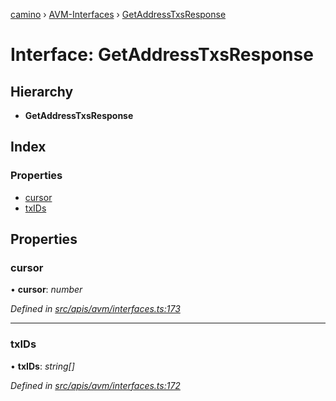 [camino](../README.md) › [AVM-Interfaces](../modules/avm_interfaces.md) › [GetAddressTxsResponse](avm_interfaces.getaddresstxsresponse.md)

# Interface: GetAddressTxsResponse

## Hierarchy

* **GetAddressTxsResponse**

## Index

### Properties

* [cursor](avm_interfaces.getaddresstxsresponse.md#cursor)
* [txIDs](avm_interfaces.getaddresstxsresponse.md#txids)

## Properties

###  cursor

• **cursor**: *number*

*Defined in [src/apis/avm/interfaces.ts:173](https://github.com/chain4travel/caminojs/blob/ca67b81/src/apis/avm/interfaces.ts#L173)*

___

###  txIDs

• **txIDs**: *string[]*

*Defined in [src/apis/avm/interfaces.ts:172](https://github.com/chain4travel/caminojs/blob/ca67b81/src/apis/avm/interfaces.ts#L172)*
